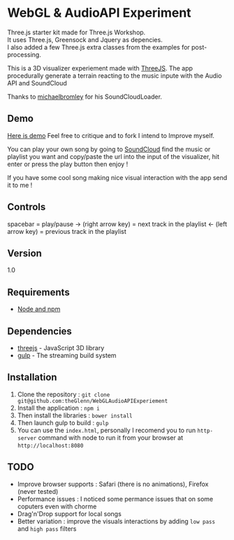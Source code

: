 WebGL & AudioAPI Experiment
===================

Three.js starter kit made for Three.js Workshop.  
It uses Three.js, Greensock and Jquery as depencies.  
I also added a few Three.js extra classes from the examples for post-processing.  


This is a 3D visualizer experiement made with [ThreeJS](https://github.com/mrdoob/three.js/).
The app procedurally generate a terrain reacting to the music inpute with the Audio API and SoundCloud

Thanks to [michaelbromley](https://github.com/michaelbromley/soundcloud-visualizer) for his SoundCloudLoader.

Demo
----

[Here is demo](http://experiments.crma.ninja/repos/glenn-sonna/#bernardo-guerra/hiromi-uehara-dan-ando-no-para)
Feel free to critique and to fork I intend to Improve myself.

You can play your own song by going to [SoundCloud](https://soundcloud.com) find the music or playlist you want and copy/paste the url  into the input of the visualizer, hit enter or press the play button then enjoy !

If you have some cool song making nice visual interaction with the app send it to me !

Controls
----
spacebar = play/pause
-> (right arrow key) = next track in the playlist
<- (left arrow key) = previous track in the playlist

Version
----

1.0

## Requirements

- [Node and npm](http://nodejs.org)

Dependencies
-----------

* [threejs](https://github.com/mrdoob/three.js/) - JavaScript 3D library
* [gulp](http://gulpjs.com/) - The streaming build system


Installation
--------------

1. Clone the repository : `git clone git@github.com:theGlenn/WebGLAudioAPIExperiement`
2. Install the application : `npm i`
3. Then install the libraries :  `bower install`
4. Then launch gulp to build : `gulp`
5. You can use the `index.html`, personally I recomend you to run `http-server` command with node to run it from your browser at `http://localhost:8080`

TODO
----
* Improve browser supports : Safari (there is no animations), Firefox (never tested)
* Performance issues : I noticed some permance issues that on some coputers even with chorme
* Drag'n'Drop support for local songs
* Better variation : improve the visuals interactions by adding `low pass` and `high pass` filters



